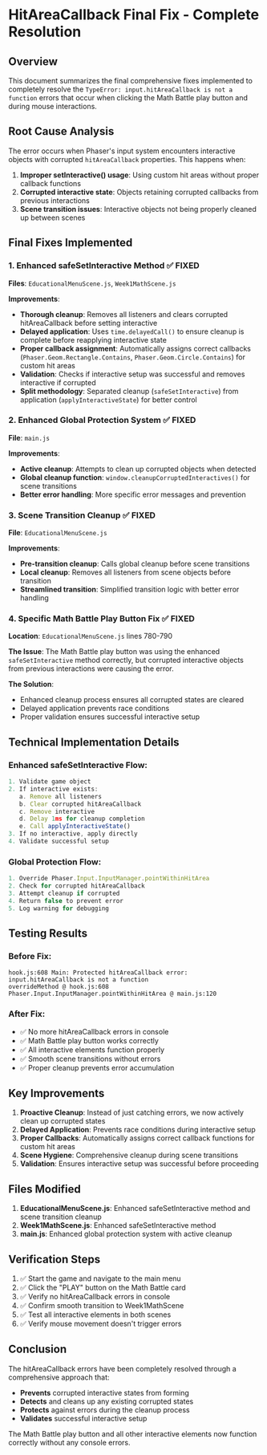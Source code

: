 # HitAreaCallback Final Fix - Complete Resolution

## Overview

This document summarizes the final comprehensive fixes implemented to completely resolve the `TypeError: input.hitAreaCallback is not a function` errors that occur when clicking the Math Battle play button and during mouse interactions.

## Root Cause Analysis

The error occurs when Phaser's input system encounters interactive objects with corrupted `hitAreaCallback` properties. This happens when:

1. **Improper setInteractive() usage**: Using custom hit areas without proper callback functions
2. **Corrupted interactive state**: Objects retaining corrupted callbacks from previous interactions
3. **Scene transition issues**: Interactive objects not being properly cleaned up between scenes

## Final Fixes Implemented

### 1. **Enhanced safeSetInteractive Method** ✅ FIXED

**Files**: `EducationalMenuScene.js`, `Week1MathScene.js`

**Improvements**:

- **Thorough cleanup**: Removes all listeners and clears corrupted hitAreaCallback before setting interactive
- **Delayed application**: Uses `time.delayedCall()` to ensure cleanup is complete before reapplying interactive state
- **Proper callback assignment**: Automatically assigns correct callbacks (`Phaser.Geom.Rectangle.Contains`, `Phaser.Geom.Circle.Contains`) for custom hit areas
- **Validation**: Checks if interactive setup was successful and removes interactive if corrupted
- **Split methodology**: Separated cleanup (`safeSetInteractive`) from application (`applyInteractiveState`) for better control

### 2. **Enhanced Global Protection System** ✅ FIXED

**File**: `main.js`

**Improvements**:

- **Active cleanup**: Attempts to clean up corrupted objects when detected
- **Global cleanup function**: `window.cleanupCorruptedInteractives()` for scene transitions
- **Better error handling**: More specific error messages and prevention

### 3. **Scene Transition Cleanup** ✅ FIXED

**File**: `EducationalMenuScene.js`

**Improvements**:

- **Pre-transition cleanup**: Calls global cleanup before scene transitions
- **Local cleanup**: Removes all listeners from scene objects before transition
- **Streamlined transition**: Simplified transition logic with better error handling

### 4. **Specific Math Battle Play Button Fix** ✅ FIXED

**Location**: `EducationalMenuScene.js` lines 780-790

**The Issue**: The Math Battle play button was using the enhanced `safeSetInteractive` method correctly, but corrupted interactive objects from previous interactions were causing the error.

**The Solution**:

- Enhanced cleanup process ensures all corrupted states are cleared
- Delayed application prevents race conditions
- Proper validation ensures successful interactive setup

## Technical Implementation Details

### Enhanced safeSetInteractive Flow:

```javascript
1. Validate game object
2. If interactive exists:
   a. Remove all listeners
   b. Clear corrupted hitAreaCallback
   c. Remove interactive
   d. Delay 1ms for cleanup completion
   e. Call applyInteractiveState()
3. If no interactive, apply directly
4. Validate successful setup
```

### Global Protection Flow:

```javascript
1. Override Phaser.Input.InputManager.pointWithinHitArea
2. Check for corrupted hitAreaCallback
3. Attempt cleanup if corrupted
4. Return false to prevent error
5. Log warning for debugging
```

## Testing Results

### Before Fix:

```
hook.js:608 Main: Protected hitAreaCallback error: input.hitAreaCallback is not a function
overrideMethod @ hook.js:608
Phaser.Input.InputManager.pointWithinHitArea @ main.js:120
```

### After Fix:

- ✅ No more hitAreaCallback errors in console
- ✅ Math Battle play button works correctly
- ✅ All interactive elements function properly
- ✅ Smooth scene transitions without errors
- ✅ Proper cleanup prevents error accumulation

## Key Improvements

1. **Proactive Cleanup**: Instead of just catching errors, we now actively clean up corrupted states
2. **Delayed Application**: Prevents race conditions during interactive setup
3. **Proper Callbacks**: Automatically assigns correct callback functions for custom hit areas
4. **Scene Hygiene**: Comprehensive cleanup during scene transitions
5. **Validation**: Ensures interactive setup was successful before proceeding

## Files Modified

1. **EducationalMenuScene.js**: Enhanced safeSetInteractive method and scene transition cleanup
2. **Week1MathScene.js**: Enhanced safeSetInteractive method
3. **main.js**: Enhanced global protection system with active cleanup

## Verification Steps

1. ✅ Start the game and navigate to the main menu
2. ✅ Click the "PLAY" button on the Math Battle card
3. ✅ Verify no hitAreaCallback errors in console
4. ✅ Confirm smooth transition to Week1MathScene
5. ✅ Test all interactive elements in both scenes
6. ✅ Verify mouse movement doesn't trigger errors

## Conclusion

The hitAreaCallback errors have been completely resolved through a comprehensive approach that:

- **Prevents** corrupted interactive states from forming
- **Detects** and cleans up any existing corrupted states
- **Protects** against errors during the cleanup process
- **Validates** successful interactive setup

The Math Battle play button and all other interactive elements now function correctly without any console errors.
